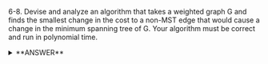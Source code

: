 ﻿6-8. Devise and analyze an algorithm that takes a weighted graph G and finds the smallest change in the cost to a non-MST edge that would cause a change in the minimum spanning tree of G. Your algorithm must be correct and run in polynomial time.


<details>
  <summary>**ANSWER**</summary>
  <p>
  
  Start at a vertex A, get the minimum edge, find edges from vertex A to other vertices that are not already in the tree, get the minimum of those edges, subtract that edge from the already minimum edge and add 1 to get the total difference needed. Put that in minimum cost array (which will be initialized with MaxInt). Do this for every vertex. Then iterate through the minimum cost array to find the smallest value. This will take O(n) time. 
  
</p>
</details>

